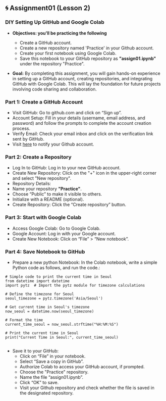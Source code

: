 ## 🌀 Assignment01 (Lesson 2)

### DIY Setting Up GitHub and Google Colab

* **Objectives: you'll be practicing the following**

    * Create a GitHub account.
    * Create a new repository named 'Practice' in your Github account.
    * Create your first notebook using Google Colab.
    * Save this notebook to your GitHub repository as **"assign01.ipynb"** under the repository "Practice".

* **Goal:**
By completing this assignment, you will gain hands-on experience in setting up a GitHub account, creating repositories, and integrating GitHub with Google Colab. This will lay the foundation for future projects involving code sharing and collaboration.

### Part 1: Create a GitHub Account
* Visit GitHub: Go to github.com and click on “Sign up”.
* Account Setup: Fill in your details (username, email address, and password) and follow the prompts to complete the account creation process.
* Verify Email: Check your email inbox and click on the verification link sent by GitHub.
* Visit [here](https://docs.google.com/spreadsheets/d/1z2uYvH-foo3BZ6a4_T80TK7HOQbIJIYIUe5SWOEaGyk/edit?usp=sharing) to notify your Github account.

### Part 2: Create a Repository
* Log In to GitHub: Log in to your new GitHub account.
* Create New Repository: Click on the "+" icon in the upper-right corner and select "New repository".
* Repository Details:
* Name your repository **"Practice"**.
* Choose “Public” to make it visible to others.
* Initialize with a README (optional).
* Create Repository: Click the “Create repository” button.

### Part 3: Start with Google Colab
* Access Google Colab: Go to Google Colab.
* Google Account: Log in with your Google account.
* Create New Notebook: Click on “File” > “New notebook”.

### Part 4: Save Notebook to GitHub
* Prepare a new python Notebook: In the Colab notebook, write a simple Python code as follows, and run the code.:

```
# Simple code to print the current time in Seoul
from datetime import datetime
import pytz  # Import the pytz module for timezone calculations

# Define the timezone for Seoul
seoul_timezone = pytz.timezone('Asia/Seoul')

# Get current time in Seoul's timezone
now_seoul = datetime.now(seoul_timezone)

# Format the time
current_time_seoul = now_seoul.strftime("%H:%M:%S")

# Print the current time in Seoul
print("Current Time in Seoul:", current_time_seoul)


```

* Save it to your GitHub:
    * Click on “File” in your notebook.
    * Select “Save a copy in GitHub”.
    * Authorize Colab to access your GitHub account, if prompted.
    * Choose the "Practice" repository.
    * Name the file “assign01.ipynb”.
    * Click “OK” to save.
    * Visit your Github repository and check whether the file is saved in the designated repository.

